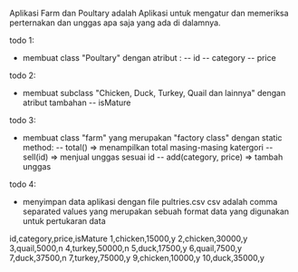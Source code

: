 Aplikasi Farm dan Poultary adalah Aplikasi untuk mengatur dan memeriksa perternakan dan unggas apa saja yang ada di dalamnya.

todo 1:

- membuat class "Poultary" dengan atribut :
  -- id
  -- category
  -- price

todo 2:

- membuat subclass "Chicken, Duck, Turkey, Quail dan lainnya" dengan atribut tambahan
  -- isMature

todo 3:

- membuat class "farm" yang merupakan "factory class" dengan static method:
  -- total() => menampilkan total masing-masing katergori
  -- sell(id) => menjual unggas sesuai id
  -- add(category, price) => tambah unggas

todo 4:

- menyimpan data aplikasi dengan file pultries.csv
  csv adalah comma separated values yang merupakan sebuah format data yang digunakan untuk pertukaran data

id,category,price,isMature
1,chicken,15000,y
2,chicken,30000,y
3,quail,5000,n
4,turkey,50000,n
5,duck,17500,y
6,quail,7500,y
7,duck,37500,n
7,turkey,75000,y
9,chicken,10000,y
10,duck,35000,y
